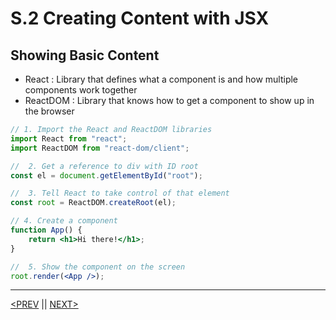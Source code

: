 # S.2 Creating Content with JSX

## Showing Basic Content

-   React : Library that defines what a component is and how multiple components work together
-   ReactDOM : Library that knows how to get a component to show up in the browser

```jsx
// 1. Import the React and ReactDOM libraries
import React from "react";
import ReactDOM from "react-dom/client";

//  2. Get a reference to div with ID root
const el = document.getElementById("root");

//  3. Tell React to take control of that element
const root = ReactDOM.createRoot(el);

// 4. Create a component
function App() {
	return <h1>Hi there!</h1>;
}

//  5. Show the component on the screen
root.render(<App />);
```

---

[<PREV](./230101.md) || [NEXT>](./230102.md)
